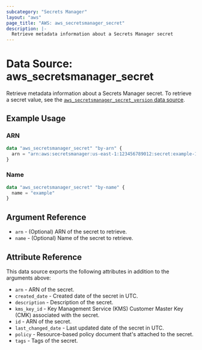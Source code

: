 ```yaml
---
subcategory: "Secrets Manager"
layout: "aws"
page_title: "AWS: aws_secretsmanager_secret"
description: |-
  Retrieve metadata information about a Secrets Manager secret
---
```


# Data Source: aws_secretsmanager_secret

Retrieve metadata information about a Secrets Manager secret. To retrieve a secret value, see the [`aws_secretsmanager_secret_version` data source](/docs/providers/aws/d/secretsmanager_secret_version.html).

## Example Usage

### ARN

```terraform
data "aws_secretsmanager_secret" "by-arn" {
  arn = "arn:aws:secretsmanager:us-east-1:123456789012:secret:example-123456"
}
```

### Name

```terraform
data "aws_secretsmanager_secret" "by-name" {
  name = "example"
}
```

## Argument Reference

* `arn` - (Optional) ARN of the secret to retrieve.
* `name` - (Optional) Name of the secret to retrieve.

## Attribute Reference

This data source exports the following attributes in addition to the arguments above:

* `arn` - ARN of the secret.
* `created_date` - Created date of the secret in UTC.
* `description` - Description of the secret.
* `kms_key_id` - Key Management Service (KMS) Customer Master Key (CMK) associated with the secret.
* `id` - ARN of the secret.
* `last_changed_date` - Last updated date of the secret in UTC.
* `policy` - Resource-based policy document that's attached to the secret.
* `tags` - Tags of the secret.
